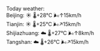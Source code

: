 Today weather:  
Beijing: ☀️   🌡️+28°C 🌬️↑15km/h  
Tianjin: ☀️   🌡️+25°C 🌬️↗15km/h  
Shijiazhuang: ☁️   🌡️+27°C 🌬️↑8km/h  
Tangshan: ☁️   🌡️+26°C 🌬️↗15km/h  
